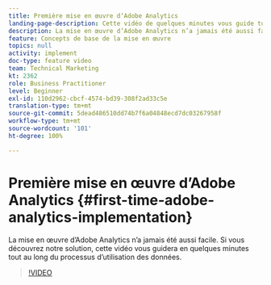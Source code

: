 ```yaml
---
title: Première mise en œuvre dʼAdobe Analytics
landing-page-description: Cette vidéo de quelques minutes vous guide tout au long du processus d’utilisation des données d’Adobe Analytics.
description: La mise en œuvre d’Adobe Analytics n’a jamais été aussi facile. Si vous découvrez notre solution, cette vidéo vous guidera en quelques minutes tout au long du processus d’utilisation des données.
feature: Concepts de base de la mise en œuvre
topics: null
activity: implement
doc-type: feature video
team: Technical Marketing
kt: 2362
role: Business Practitioner
level: Beginner
exl-id: 110d2962-cbcf-4574-bd39-308f2ad33c5e
translation-type: tm+mt
source-git-commit: 5dead486510dd74b7f6a04848ecd7dc03267958f
workflow-type: tm+mt
source-wordcount: '101'
ht-degree: 100%

---
```


# Première mise en œuvre dʼAdobe Analytics {#first-time-adobe-analytics-implementation}

La mise en œuvre d’Adobe Analytics n’a jamais été aussi facile. Si vous découvrez notre solution, cette vidéo vous guidera en quelques minutes tout au long du processus d’utilisation des données.

>[!VIDEO](https://video.tv.adobe.com/v/25456/?quality=12)
